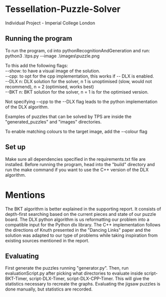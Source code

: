 # Tessellation-Puzzle-Solver
Individual Project - Imperial College London

## Running the program 

To run the program, cd into pythonRecognitionAndGeneration and run: 
python3 .\tps.py --image .\images\puzzle.png

To this add the following flags: \
--show: to have a visual image of the solution. \
--cpp: to opt for the cpp implementation, this works if -- DLX is enabled.\
--DLX n: DLX solution for the solver, n 1 is unoptimised (slow, would not recommend), n = 2 (optimised, works best) \
--BKT n: BKT solution for the solver, n = 1 is for the optimised version. 

Not specifying --cpp to the --DLX flag leads to the python implementation of the DLX algorithm. 

Examples of puzzles that can be solved by TPS are inside the "generated_puzzles" and "images" directories.

To enable matching colours to the target image, add the --colour flag 
## Set up

Make sure all dependencies specified in the requirements.txt file are installed.
Before running the program, head into the "build" directory and run the make command if you want to 
use the C++ version of the DLX algorithm. 

# Mentions

The BKT algorithm is better explained in the supporting report. It consists of depth-first searching
based on the current pieces and state of our puzzle board. 
The DLX python algorithm is us reformatting our problem into a compatible input for the Python dlx library.
The C++ implementation follows the directions of Knuth presented in the "Dancing Links" paper and the solution was adapted 
to our type of problems while taking inspiration from existing sources mentioned in the report. 

## Evaluating

First generate the puzzles running "generator.py". Then, run evaluationScript.py after picking what directories to evaluate
inside script-BKT-Timer, script-DLX-Timer, script-DLX-CPP-Timer. This will give the statistics necessary to recreate the graphs.
Evaluating the jigsaw puzzles is done manually, but statistics are recorded.